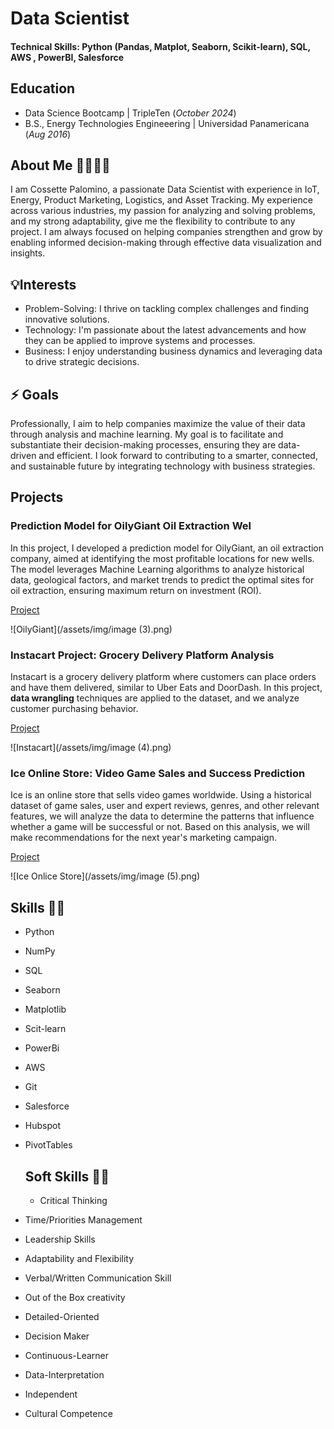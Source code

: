 # Data Scientist
#### Technical Skills: Python (Pandas, Matplot, Seaborn, Scikit-learn), SQL, AWS , PowerBI, Salesforce

## Education					       		
- Data Science Bootcamp	| TripleTen (_October 2024_)	 			        		
- B.S., Energy Technologies Engineeering  | Universidad Panamericana (_Aug 2016_)

## About Me 👩‍🔬👩‍💻
I am Cossette Palomino, a passionate Data Scientist with experience in IoT, Energy, Product Marketing, Logistics, and Asset Tracking. My experience across various industries, my passion for analyzing and solving problems, and my strong adaptability, give me the flexibility to contribute to any project. I am always focused on helping companies strengthen and grow by enabling informed decision-making through effective data visualization and insights.

## 💡Interests
- Problem-Solving: I thrive on tackling complex challenges and finding innovative solutions.
- Technology: I'm passionate about the latest advancements and how they can be applied to improve systems and processes.
- Business: I enjoy understanding business dynamics and leveraging data to drive strategic decisions.

## ⚡ Goals
Professionally, I aim to help companies maximize the value of their data through analysis and machine learning. My goal is to facilitate and substantiate their decision-making processes, ensuring they are data-driven and efficient. I look forward to contributing to a smarter, connected, and sustainable future by integrating technology with business strategies.

## Projects
### Prediction Model for OilyGiant Oil Extraction Wel
In this project, I developed a prediction model for OilyGiant, an oil extraction company, aimed at identifying the most profitable locations for new wells. The model leverages Machine Learning algorithms to analyze historical data, geological factors, and market trends to predict the optimal sites for oil extraction, ensuring maximum return on investment (ROI).

[Project](https://github.com/cossettepalomino/ds_oilygiant )

![OilyGiant](/assets/img/image (3).png)

### Instacart Project: Grocery Delivery Platform Analysis
Instacart is a grocery delivery platform where customers can place orders and have them delivered, similar to Uber Eats and DoorDash.
In this project, **data wrangling** techniques are applied to the dataset, and we analyze customer purchasing behavior.

[Project](https://github.com/cossettepalomino/ds_instacart)

![Instacart](/assets/img/image (4).png)

### Ice Online Store: Video Game Sales and Success Prediction
Ice is an online store that sells video games worldwide. Using a historical dataset of game sales, user and expert reviews, genres, and other relevant features, we will analyze the data to determine the patterns that influence whether a game will be successful or not. Based on this analysis, we will make recommendations for the next year's marketing campaign.

[Project](https://github.com/cossettepalomino/ds_ice_videogames)

![Ice Onlice Store](/assets/img/image (5).png)

## Skills 👩‍💻
- Python
- NumPy
- SQL
- Seaborn
- Matplotlib
- Scit-learn
- PowerBi
- AWS
- Git
- Salesforce
- Hubspot
- PivotTables

  ## Soft Skills 🙋‍♀️
  - Critical Thinking
- Time/Priorities Management
- Leadership Skills
- Adaptability and Flexibility
- Verbal/Written Communication Skill
- Out of the Box creativity
- Detailed-Oriented
- Decision Maker
- Continuous-Learner
- Data-Interpretation
- Independent
- Cultural Competence




